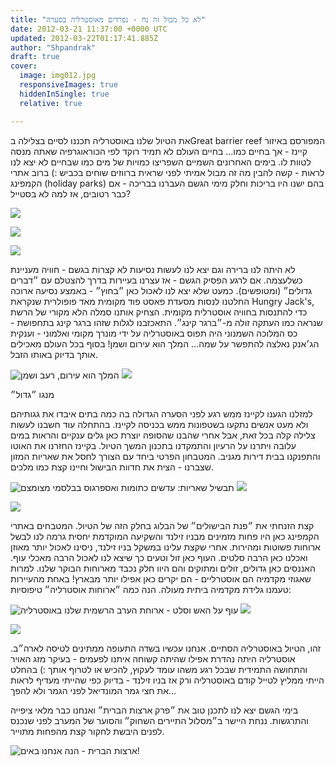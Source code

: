 ```yaml
---
title: "לא כל מבול זה נח - נפרדים מאוסטרליה בסערה"
date: 2012-03-21 11:37:00 +0000 UTC
updated: 2012-03-22T01:17:41.885Z
author: "Shpandrak"
draft: true
cover:
  image: img012.jpg
  responsiveImages: true
  hiddenInSingle: true
  relative: true

---
```


את הטיול שלנו באוסטרליה תכננו לסיים בצלילה בGreat barrier reef המפורסם באיזור קיינז - אך בחיים כמו... בחיים העולם לא תמיד רוקד לפי הכוראוגרפיה שאתה מנסה לטוות לו. בימים האחרונים השמיים השפריצו כמויות של מים כמו שבחיים לא יצא לנו לראות - קשה להבין מה זה מבול אמיתי לפני שראית ברווזים שוחים בכביש :) ברוב אתרי הקמפינג (holiday parks) בהם ישנו היו בריכות וחלק מימי הגשם העברנו בבריכה - אם כבר רטובים, אז למה לא בסטייל?

![](img001.jpg)

![](img002.jpg)

![](img003.jpg)

לא היתה לנו ברירה וגם יצא לנו לעשות נסיעות לא קצרות בגשם - חוויה מעניינת כשלעצמה. אם לרגע הפסיק הגשם - אז עצרנו בעיירות בדרך להצטלם עם ״דברים גדולים״ (ומטופשים). כמעט שלא יצא לנו לאכול כאן ״בחוץ״ - באמצע נסיעה ארוכה החלטנו לנסות מסעדת פאסט פוד מקומית מאד פופולרית שנקראת Hungry Jack's, כדי להתנסות בחוויה אוסטרלית מקומית. הצחיק אותנו סמלה הלא מקורי של הרשת שנראה כמו העתקה זולה מ-״ברגר קינג״. התאכזבנו לגלות שזהו ברגר קינג בתחפושת - כס המלוכה השמנוני היה תפוס באוסטרליה על ידי מונרך מקומי ואלמוני - וענקית הג׳אנק נאלצה להתפשר על שמה... המלך הוא עירום ושמן! בסוף בכל העולם מאכילים אותך בדיוק באותו הזבל.

![](img004.jpg "המלך הוא עירום, רעב ושמן")
![](img005.jpg)

מנגו ״גדול״

למזלנו הגענו לקיינז ממש רגע לפני הסערה הגדולה בה כמה בתים איבדו את גגותיהם ולא מעט אנשים נתקעו בשטפונות ממש בכניסה לקיינז. בהתחלה עוד חשבנו לעשות צלילה קלה בכל זאת, אבל אחרי שהבנו שהסופה יוצרת כאן גלים ענקיים והראות במים עלובה ויתרנו על הרעיון והתמקדנו בתכנון המשך הטיול. בקיינז החזרנו את האוטו והתפנקנו בבית דירות מגניב. המטבחון הפרטי ביחד עם הצורך לחסל את שאריות המזון שצברנו - הצית את חדוות הבישול וחיינו קצת כמו מלכים.

![](img6.jpg "תבשיל שאריות: עדשים כתומות ואספרגוס בבלסמי מצומצם")
![](img7.jpg)

![](img8.jpg)

קצת הזנחתי את ״פנת הבישולים״ של הבלוג בחלק הזה של הטיול. המטבחים באתרי הקמפינג כאן היו פחות מזמינים מבניו זילנד והשקיעה המוקדמת יחסית גרמה לנו לבשל ארוחות פשוטות ומהירות. אחרי שקצת עלינו במשקל בניו זילנד, ניסינו לאכול יותר מאוזן ואכלנו כאן הרבה סלטים. העוף כאן זול וטעים כך שיצא לנו לאכול הרבה מאכלי עוף. האננסים כאן גדולים, זולים ומתוקים והם היוו חלק נכבד מארוחות הבוקר שלנו. למרות שאגוזי מקדמיה הם אוסטרליים - הם יקרים כאן אפילו יותר מבארץ! באחת מהעיירות טעמנו גלידת מקדמיה ביתית מעולה. הנה כמה ״ארוחות אוסטרליה״ טיפוסיות:

![](img009.jpg "עוף על האש וסלט - ארוחת הערב הרשמית שלנו באוסטרליה")
![](img010.jpg)

![](img011.jpg)

זהו, הטיול באוסטרליה הסתיים. אנחנו עכשיו בשדה התעופה ממתינים לטיסה לארה״ב. אוסטרליה היתה נהדרת אפילו שהיתה קשוחה איתנו לפעמים - בעיקר מזג האויר והתחושה התמידית שבכל רגע משהו עומד לעקוץ, להכיש או לטרוף אותך :) בהחלט הייתי ממליץ לטייל קודם באוסטרליה ורק אז בניו זילנד - בדיוק כפי שהייתי מעדיף לראות את חצי גמר המונדיאל לפני הגמר ולא להפך...

בימי הגשם יצא לנו לתכנן טוב את ״פרק ארצות הברית״ ואנחנו כבר מלאי ציפייה והתרגשות. ננחת היישר ב״מסלול התיירים השחוק״ והסוער של המערב לפני שנכנס לפנים היבשת לחקור קצת מהפחות מתוייר.

![](img012.jpg "ארצות הברית - הנה אנחנו באים!")

